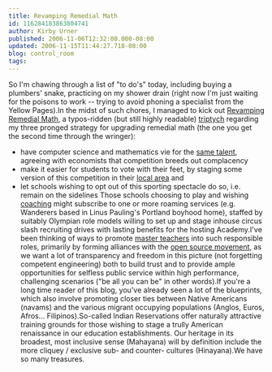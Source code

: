 ```yaml
---
title: Revamping Remedial Math
id: 116284183863804741
author: Kirby Urner
published: 2006-11-06T12:32:00.000-08:00
updated: 2006-11-15T11:44:27.718-08:00
blog: control_room
tags: 
---
```


So I'm chawing through a list of "to do's" today, including buying a plumbers' snake, practicing on my shower drain (right now I'm just waiting for the poisons to work -- trying to avoid phoning a specialist from the Yellow Pages).In the midst of such chores, I managed to kick out [Revamping Remedial Math](http://mathforum.org/kb/thread.jspa?threadID=1489747&tstart=0), a typos-ridden (but still highly readable) [triptych](http://www.m-w.com/cgi-bin/dictionary?va=triptych) regarding my three pronged strategy for upgrading remedial math (the one you get the second time through the wringer):
- have computer science and mathematics vie for the [same talent](http://worldgame.blogspot.com/2006/09/popping-champaign.html), agreeing with economists that competition breeds out complacency
- make it easier for students to vote with their feet, by staging some version of this competition in their [local area](http://mybizmo.blogspot.com/2006/10/in-favor-of-school-choice.html) and
- let schools wishing to opt out of this sporting spectacle do so, i.e. remain on the sidelines
Those schools choosing to play and wishing [coaching](http://mathforum.org/kb/message.jspa?messageID=5349367&tstart=0) might subscribe to one or more roaming services (e.g. Wanderers based in Linus Pauling's Portland boyhood home), staffed by suitably Olympian role models willing to set up and stage inhouse circus slash recruiting drives with lasting benefits for the hosting Academy.I've been thinking of ways to promote [master teachers](http://worldgame.blogspot.com/2005/02/education-reform-part-n-n-2.html) into such responsible roles, primarily by forming alliances with the [open source movement](http://worldgame.blogspot.com/2005/08/more-from-oscon.html), as we want a lot of transparency and freedom in this picture (not forgetting competent engineering) both to build trust and to provide ample opportunities for selfless public service within high performance, challenging scenarios ("be all you can be" in other words).If you're a long time reader of this blog, you've already seen a lot of the blueprints, which also involve promoting closer ties between Native Americans (navams) and the various migrant occupying populations (Anglos, Euros, Afros... Filipinos).So-called Indian Reservations offer naturally attractive training grounds for those wishing to stage a trully American renaissance in our education establishments.  Our heritage in its broadest, most inclusive sense (Mahayana) will by definition include the more cliquey / exclusive sub- and counter- cultures (Hinayana).We have so many treasures.